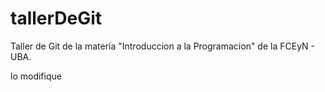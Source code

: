# tallerDeGit

Taller de Git de la materia "Introduccion a la Programacion" de la FCEyN - UBA.

lo modifique